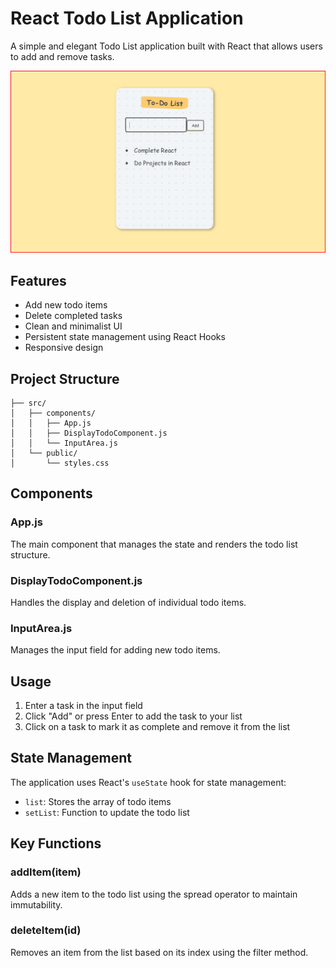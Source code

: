 # React Todo List Application

A simple and elegant Todo List application built with React that allows users to add and remove tasks.

![Todo List App Preview](./public/todo.png)

## Features

- Add new todo items
- Delete completed tasks
- Clean and minimalist UI
- Persistent state management using React Hooks
- Responsive design

## Project Structure

```
├── src/
│   ├── components/
│   │   ├── App.js
│   │   ├── DisplayTodoComponent.js
│   │   └── InputArea.js
│   └── public/
│       └── styles.css
```

## Components

### App.js
The main component that manages the state and renders the todo list structure.

### DisplayTodoComponent.js
Handles the display and deletion of individual todo items.

### InputArea.js
Manages the input field for adding new todo items.

## Usage

1. Enter a task in the input field
2. Click "Add" or press Enter to add the task to your list
3. Click on a task to mark it as complete and remove it from the list

## State Management

The application uses React's `useState` hook for state management:
- `list`: Stores the array of todo items
- `setList`: Function to update the todo list

## Key Functions

### addItem(item)
Adds a new item to the todo list using the spread operator to maintain immutability.

### deleteItem(id)
Removes an item from the list based on its index using the filter method.

